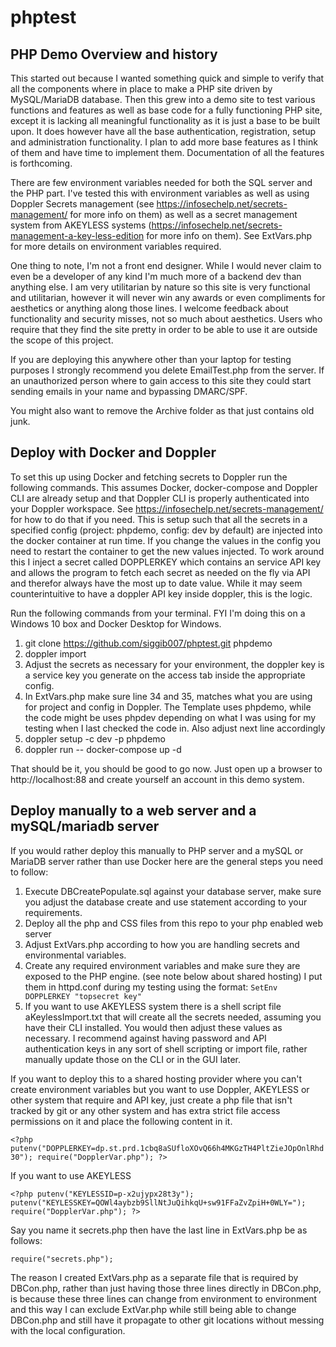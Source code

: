 # phptest
## PHP Demo Overview and history
This started out because I wanted something quick and simple to verify that all the components where in place to make a PHP site driven by MySQL/MariaDB database. Then this grew into a demo site to test various functions and features as well as base code for a fully functioning PHP site, except it is lacking all meaningful functionality as it is just a base to be built upon. It does however have all the base authentication, registration, setup and administration functionality. I plan to add more base features as I think of them and have time to implement them. Documentation of all the features is forthcoming. 

There are few environment variables needed for both the SQL server and the PHP part. I've tested this with environment variables as well as using Doppler Secrets management (see https://infosechelp.net/secrets-management/ for more info on them) as well as a secret management system from AKEYLESS systems (https://infosechelp.net/secrets-management-a-key-less-edition for more info on them). See ExtVars.php for more details on environment variables required.

One thing to note, I'm not a front end designer. While I would never claim to even be a developer of any kind I'm much more of a backend dev than anything else. I am very utilitarian by nature so this site is very functional and utilitarian, however it will never win any awards or even compliments for aesthetics or anything along those lines. I welcome feedback about functionality and security misses, not so much about aesthetics. Users who require that they find the site pretty in order to be able to use it are outside the scope of this project. 

If you are deploying this anywhere other than your laptop for testing purposes I strongly recommend you delete EmailTest.php from the server. If an unauthorized person where to gain access to this site they could start sending emails in your name and bypassing DMARC/SPF. 

You might also want to remove the Archive folder as that just contains old junk. 

## Deploy with Docker and Doppler

To set this up using Docker and fetching secrets to Doppler run the following commands. This assumes Docker, docker-compose and Doppler CLI are already setup and that Doppler CLI is properly authenticated into your Doppler workspace. See https://infosechelp.net/secrets-management/ for how to do that if you need. This is setup such that all the secrets in a specified config (project: phpdemo, config: dev by default) are injected into the docker container at run time. If you change the values in the config you need to restart the container to get the new values injected. To work around this I inject a secret called DOPPLERKEY which contains an service API key and allows the program to fetch each secret as needed on the fly via API and therefor always have the most up to date value. While it may seem counterintuitive to have a doppler API key inside doppler, this is the logic.

Run the following commands from your terminal. FYI I'm doing this on a Windows 10 box and Docker Desktop for Windows. 

1. git clone https://github.com/siggib007/phptest.git phpdemo
2. doppler import
3. Adjust the secrets as necessary for your environment, the doppler key is a service key you generate on the access tab inside the appropriate config. 
4. In ExtVars.php make sure line 34 and 35, matches what you are using for project and config in Doppler. The Template uses phpdemo, while the code might be uses phpdev depending on what I was using for my testing when I last checked the code in. Also adjust next line accordingly
5. doppler setup -c dev -p phpdemo
6. doppler run -- docker-compose up -d

That should be it, you should be good to go now. Just open up a browser to http://localhost:88 and create yourself an account in this demo system.

## Deploy manually to a web server and a mySQL/mariadb server

If you would rather deploy this manually to PHP server and a mySQL or MariaDB server rather than use Docker here are the general steps you need to follow:

1. Execute DBCreatePopulate.sql against your database server, make sure you adjust the database create and use statement according to your requirements. 
2. Deploy all the php and CSS files from this repo to your php enabled web server
3. Adjust ExtVars.php according to how you are handling secrets and environmental variables. 
4. Create any required environment variables and make sure they are exposed to the PHP engine. (see note below about shared hosting)
   I put them in httpd.conf during my testing using the format:
   `SetEnv DOPPLERKEY "topsecret key"`
5. If you want to use AKEYLESS system there is a shell script file aKeylessImport.txt that will create all the secrets needed, assuming you have their CLI installed. You would then adjust these values as necessary. I recommend against having password and API authentication keys in any sort of shell scripting or import file, rather manually update those on the CLI or in the GUI later.

If you want to deploy this to a shared hosting provider where you can't create environment variables but you want to use Doppler, AKEYLESS or other system that require and API key, just create a php file that isn't tracked by git or any other system and has extra strict file access permissions on it and place the following content in it. 

`<?php
putenv("DOPPLERKEY=dp.st.prd.1cbq8aSUfloXOvQ66h4MKGzTH4PltZieJOpOnlRhd30");
require("DopplerVar.php");
?>`

If you want to use AKEYLESS

`<?php
putenv("KEYLESSID=p-x2ujypx28t3y");
putenv("KEYLESSKEY=QOWl4aybzb9SllNtJuQihkqU+sw91FFaZvZpiH+0WLY=");
require("DopplerVar.php");
?>`

Say you name it secrets.php then have the last line in ExtVars.php be as follows:

`require("secrets.php");`

The reason I created ExtVars.php as a separate file that is required by DBCon.php, rather than just having those three lines directly in DBCon.php, is because these three lines can change from environment to environment and this way I can exclude ExtVar.php while still being able to change DBCon.php and still have it propagate to other git locations without messing with the local configuration. 
